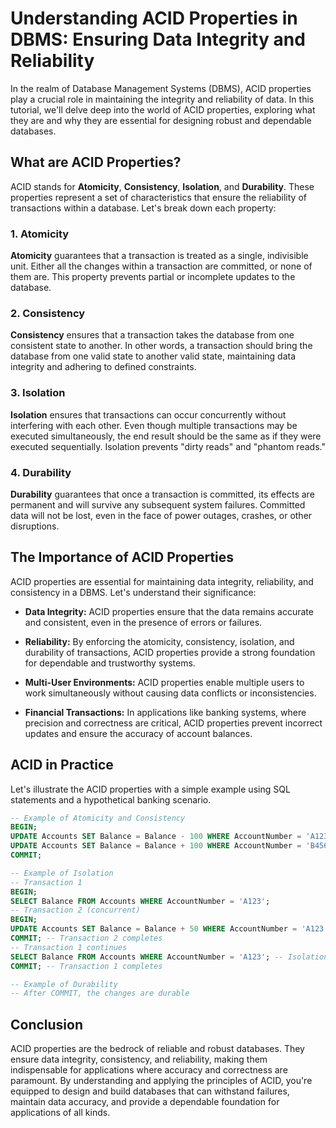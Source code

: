 # Understanding ACID Properties in DBMS: Ensuring Data Integrity and Reliability

In the realm of Database Management Systems (DBMS), ACID properties play a crucial role in maintaining the integrity and reliability of data. In this tutorial, we'll delve deep into the world of ACID properties, exploring what they are and why they are essential for designing robust and dependable databases.

## What are ACID Properties?

ACID stands for **Atomicity**, **Consistency**, **Isolation**, and **Durability**. These properties represent a set of characteristics that ensure the reliability of transactions within a database. Let's break down each property:

### 1. Atomicity

**Atomicity** guarantees that a transaction is treated as a single, indivisible unit. Either all the changes within a transaction are committed, or none of them are. This property prevents partial or incomplete updates to the database.

### 2. Consistency

**Consistency** ensures that a transaction takes the database from one consistent state to another. In other words, a transaction should bring the database from one valid state to another valid state, maintaining data integrity and adhering to defined constraints.

### 3. Isolation

**Isolation** ensures that transactions can occur concurrently without interfering with each other. Even though multiple transactions may be executed simultaneously, the end result should be the same as if they were executed sequentially. Isolation prevents "dirty reads" and "phantom reads."

### 4. Durability

**Durability** guarantees that once a transaction is committed, its effects are permanent and will survive any subsequent system failures. Committed data will not be lost, even in the face of power outages, crashes, or other disruptions.

## The Importance of ACID Properties

ACID properties are essential for maintaining data integrity, reliability, and consistency in a DBMS. Let's understand their significance:

- **Data Integrity:** ACID properties ensure that the data remains accurate and consistent, even in the presence of errors or failures.

- **Reliability:** By enforcing the atomicity, consistency, isolation, and durability of transactions, ACID properties provide a strong foundation for dependable and trustworthy systems.

- **Multi-User Environments:** ACID properties enable multiple users to work simultaneously without causing data conflicts or inconsistencies.

- **Financial Transactions:** In applications like banking systems, where precision and correctness are critical, ACID properties prevent incorrect updates and ensure the accuracy of account balances.

## ACID in Practice

Let's illustrate the ACID properties with a simple example using SQL statements and a hypothetical banking scenario.

```sql
-- Example of Atomicity and Consistency
BEGIN;
UPDATE Accounts SET Balance = Balance - 100 WHERE AccountNumber = 'A123';
UPDATE Accounts SET Balance = Balance + 100 WHERE AccountNumber = 'B456';
COMMIT;
```

```sql
-- Example of Isolation
-- Transaction 1
BEGIN;
SELECT Balance FROM Accounts WHERE AccountNumber = 'A123';
-- Transaction 2 (concurrent)
BEGIN;
UPDATE Accounts SET Balance = Balance + 50 WHERE AccountNumber = 'A123';
COMMIT; -- Transaction 2 completes
-- Transaction 1 continues
SELECT Balance FROM Accounts WHERE AccountNumber = 'A123'; -- Isolation prevents seeing uncommitted changes from Transaction 2
COMMIT; -- Transaction 1 completes
```

```sql
-- Example of Durability
-- After COMMIT, the changes are durable
```

## Conclusion

ACID properties are the bedrock of reliable and robust databases. They ensure data integrity, consistency, and reliability, making them indispensable for applications where accuracy and correctness are paramount. By understanding and applying the principles of ACID, you're equipped to design and build databases that can withstand failures, maintain data accuracy, and provide a dependable foundation for applications of all kinds.